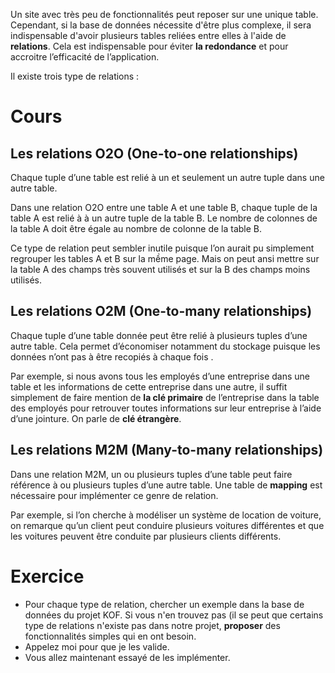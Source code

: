Un site avec très peu de fonctionnalités peut reposer sur une unique table. Cependant, si la base de données nécessite d'être plus complexe, il sera indispensable d'avoir plusieurs tables reliées entre elles à l'aide de **relations**. Cela est indispensable pour éviter **la redondance** et pour accroitre l’efficacité de l’application. 

Il existe trois type de relations :

# Cours


## Les relations O2O (One-to-one relationships)

Chaque tuple d’une table est relié à un et seulement un autre tuple dans une autre table. 

Dans une relation O2O entre une table A et une table B, chaque tuple de la table A est relié à à un autre tuple de la table B. Le nombre de colonnes de la table A doit être égale au nombre de colonne de la table B.

Ce type de relation peut sembler inutile puisque l’on aurait pu simplement regrouper les tables A et B sur la mềme page. Mais on peut ansi mettre sur la table A des champs très souvent utilisés et sur la B des champs moins utilisés.

## Les relations O2M (One-to-many relationships)

Chaque tuple d’une table donnée peut être relié à plusieurs tuples d’une autre table. Cela permet d’économiser notamment du stockage puisque les données n’ont pas à être recopiés à chaque fois .

Par exemple, si nous avons tous les employés d’une entreprise dans une table et les informations de cette entreprise dans une autre, il suffit simplement de faire mention de **la clé primaire** de l’entreprise dans la table des employés pour retrouver toutes informations sur leur entreprise à l’aide d’une jointure. On parle de **clé étrangère**.

## Les relations M2M (Many-to-many relationships)

Dans une relation M2M, un ou plusieurs tuples d’une table peut faire référence à ou plusieurs tuples d’une autre table. Une table de **mapping** est nécessaire pour implémenter ce genre de relation.

Par exemple, si l’on cherche à modéliser un système de location de voiture, on remarque qu’un client peut conduire plusieurs voitures différentes et que les voitures peuvent être conduite par plusieurs clients différents.

# Exercice

* Pour chaque type de relation, chercher un exemple dans la base de données du projet KOF. Si vous n'en trouvez pas (il se peut que certains type de relations n'existe pas dans notre projet, **proposer** des fonctionnalités simples qui en ont besoin. 
* Appelez moi pour que je les valide.
* Vous allez maintenant essayé de les implémenter.






